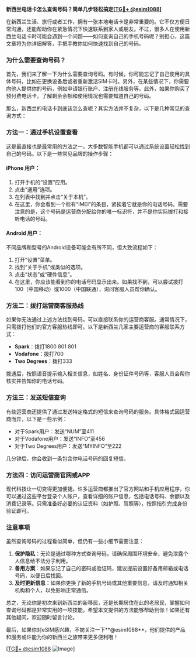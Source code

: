 **新西兰电话卡怎么查询号码？简单几步轻松搞定[[TG💪+ @esim1088](https://t.me/s/esim1088)]**

在新西兰生活、旅行或者工作，拥有一张本地电话卡是非常重要的。它不仅方便日常沟通，还能帮助你在紧急情况下快速联系到家人或朋友。不过，很多人在使用新西兰电话卡时可能会遇到一个问题——如何查询自己的手机号码呢？别担心，这篇文章将为你详细解答，手把手教你如何快速找到自己的号码。

### 为什么需要查询号码？

首先，我们来了解一下为什么需要查询号码。有时候，你可能忘记了自己使用的具体号码，比如在更换设备后或者重新激活SIM卡时。另外，在某些情况下，你需要向他人提供你的号码，例如申请银行账户、注册在线服务等。此外，如果你购买了预付费电话卡，了解剩余余额和使用情况也需要知道自己的号码。

那么，新西兰的电话卡到底该怎么查呢？其实方法并不复杂，以下是几种常见的查询方式：

### 方法一：通过手机设置查看

这是最直接也是最常用的方法之一。大多数智能手机都可以通过系统设置轻松找到自己的号码。以下是一些常见品牌的操作步骤：

#### iPhone 用户：
1. 打开手机的“设置”应用。
2. 点击“通用”选项。
3. 在列表中找到并点击“关于本机”。
4. 在这里，你会看到一个标有“IMEI”的条目，紧挨着它就是你的电话号码。需要注意的是，这个号码是运营商分配给你的唯一标识符，并不是你实际拨打和接听电话的号码。

#### Android 用户：
不同品牌和型号的Android设备可能会有所不同，但大致流程如下：
1. 打开“设置”菜单。
2. 找到“关于手机”或类似的选项。
3. 点击“状态”或“硬件信息”。
4. 在这里，你应该能看到你的电话号码显示出来。如果找不到，可以尝试拨打100（中国移动）或1000（中国联通），询问客服人员帮你确认。

### 方法二：拨打运营商客服热线

如果你无法通过上述方法找到号码，可以直接联系你的运营商客服。通常情况下，只需拨打他们的官方客服热线即可。以下是新西兰几家主要运营商的客服联系方式：

- **Spark**：拨打1800 801 801
- **Vodafone**：拨打700
- **Two Degrees**：拨打333

拨通后，按照语音提示输入相关信息，如姓名、身份证件号码等，客服人员会帮你核实并告知你的电话号码。

### 方法三：发送短信查询

有些运营商还提供了通过发送特定格式的短信来查询号码的服务。具体格式因运营商而异，以下是一些示例：

- 对于Spark用户：发送“NUM”至411
- 对于Vodafone用户：发送“INFO”至456
- 对于Two Degrees用户：发送“MYINFO”至222

几分钟后，你会收到一条包含你电话号码的回复短信。

### 方法四：访问运营商官网或APP

现代科技让一切变得更加便捷。许多运营商都推出了官方网站和手机应用程序，你可以通过这些平台登录个人账户，查看详细的账户信息，包括电话号码、余额以及消费记录等。只需准备好必要的认证资料（如护照、驾照等），按照指引完成身份验证即可。

### 注意事项

虽然查询号码的过程看似简单，但仍有一些小细节需要注意：

1. **保护隐私**：无论是通过哪种方式查询号码，请确保周围环境安全，避免泄露个人信息给不法分子利用。
2. **备用方案**：如果忘记了自己的密码或验证码，建议提前设置好备用邮箱或电话号码，以便日后找回。
3. **及时更新信息**：如果你更换了新的手机号码或其他重要信息，请及时通知相关机构和个人，以免影响正常通信。

总之，无论你是初次来到新西兰的新移民，还是长期居住在此的老居民，掌握如何查询号码都是非常实用的一项技能。希望本文提供的方法能够帮助到你！如果还有其他疑问，欢迎随时留言讨论。

最后，如果你对eSIM感兴趣，不妨关注一下**@esim1088**，他们提供的产品和服务或许能为你的新西兰之旅带来更多便利哦！

[[TG💪+ @esim1088](https://t.me/s/esim1088) ![Image](https://i.postimg.cc/4NQfJmqS/Snipaste-2025-05-13-00-14-12.png)]